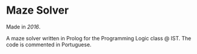 # Maze Solver
Made in *2016*.

A maze solver written in Prolog for the Programming Logic class @ IST.
The code is commented in Portuguese.
